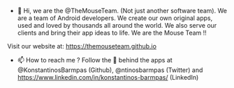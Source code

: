 - 👋 Hi, we are the @TheMouseTeam. 
(Not just another software team). We are a team of Android developers. 
We create our own original apps, used and loved by thousands all around the world. 
We also serve our clients and bring their app ideas to life. We are the Mouse Team !!

Visit our website at: https://themouseteam.github.io

- 📫 How to reach me ? Follow the 🧠 behind the apps at @KonstantinosBarmpas (Github), @ntinosbarmpas (Twitter) and https://www.linkedin.com/in/konstantinos-barmpas/ (LinkedIn)

